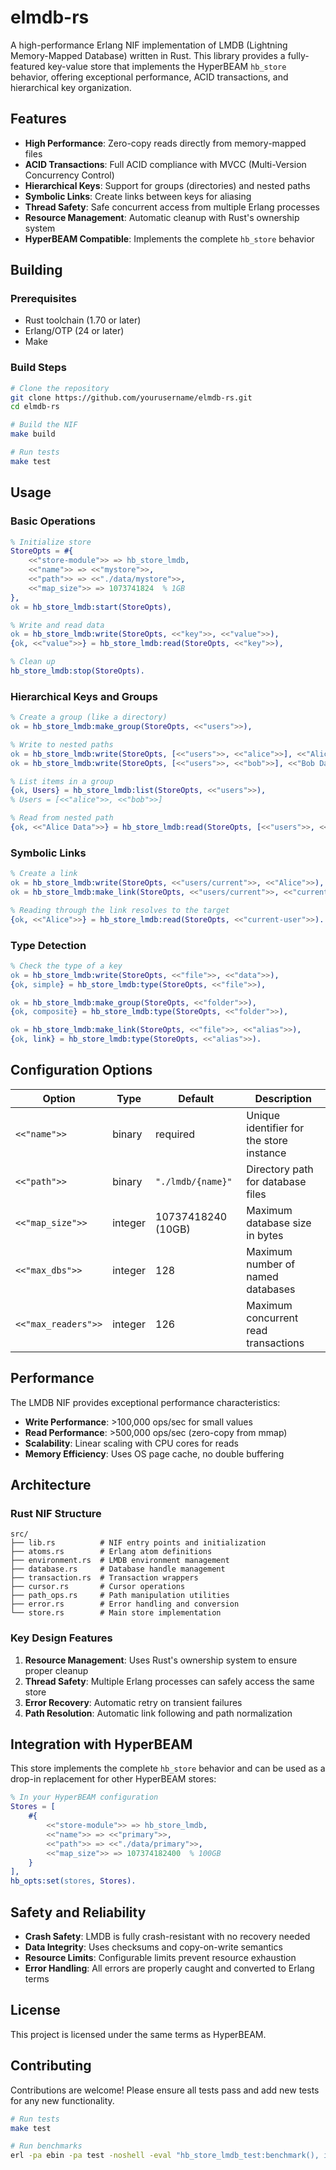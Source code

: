 # elmdb-rs

A high-performance Erlang NIF implementation of LMDB (Lightning Memory-Mapped Database) written in Rust. This library provides a fully-featured key-value store that implements the HyperBEAM `hb_store` behavior, offering exceptional performance, ACID transactions, and hierarchical key organization.

## Features

- **High Performance**: Zero-copy reads directly from memory-mapped files
- **ACID Transactions**: Full ACID compliance with MVCC (Multi-Version Concurrency Control)
- **Hierarchical Keys**: Support for groups (directories) and nested paths
- **Symbolic Links**: Create links between keys for aliasing
- **Thread Safety**: Safe concurrent access from multiple Erlang processes
- **Resource Management**: Automatic cleanup with Rust's ownership system
- **HyperBEAM Compatible**: Implements the complete `hb_store` behavior

## Building

### Prerequisites

- Rust toolchain (1.70 or later)
- Erlang/OTP (24 or later)
- Make

### Build Steps

```bash
# Clone the repository
git clone https://github.com/yourusername/elmdb-rs.git
cd elmdb-rs

# Build the NIF
make build

# Run tests
make test
```

## Usage

### Basic Operations

```erlang
% Initialize store
StoreOpts = #{
    <<"store-module">> => hb_store_lmdb,
    <<"name">> => <<"mystore">>,
    <<"path">> => <<"./data/mystore">>,
    <<"map_size">> => 1073741824  % 1GB
},
ok = hb_store_lmdb:start(StoreOpts),

% Write and read data
ok = hb_store_lmdb:write(StoreOpts, <<"key">>, <<"value">>),
{ok, <<"value">>} = hb_store_lmdb:read(StoreOpts, <<"key">>),

% Clean up
hb_store_lmdb:stop(StoreOpts).
```

### Hierarchical Keys and Groups

```erlang
% Create a group (like a directory)
ok = hb_store_lmdb:make_group(StoreOpts, <<"users">>),

% Write to nested paths
ok = hb_store_lmdb:write(StoreOpts, [<<"users">>, <<"alice">>], <<"Alice Data">>),
ok = hb_store_lmdb:write(StoreOpts, [<<"users">>, <<"bob">>], <<"Bob Data">>),

% List items in a group
{ok, Users} = hb_store_lmdb:list(StoreOpts, <<"users">>),
% Users = [<<"alice">>, <<"bob">>]

% Read from nested path
{ok, <<"Alice Data">>} = hb_store_lmdb:read(StoreOpts, [<<"users">>, <<"alice">>]).
```

### Symbolic Links

```erlang
% Create a link
ok = hb_store_lmdb:write(StoreOpts, <<"users/current">>, <<"Alice">>),
ok = hb_store_lmdb:make_link(StoreOpts, <<"users/current">>, <<"current-user">>),

% Reading through the link resolves to the target
{ok, <<"Alice">>} = hb_store_lmdb:read(StoreOpts, <<"current-user">>).
```

### Type Detection

```erlang
% Check the type of a key
ok = hb_store_lmdb:write(StoreOpts, <<"file">>, <<"data">>),
{ok, simple} = hb_store_lmdb:type(StoreOpts, <<"file">>),

ok = hb_store_lmdb:make_group(StoreOpts, <<"folder">>),
{ok, composite} = hb_store_lmdb:type(StoreOpts, <<"folder">>),

ok = hb_store_lmdb:make_link(StoreOpts, <<"file">>, <<"alias">>),
{ok, link} = hb_store_lmdb:type(StoreOpts, <<"alias">>).
```

## Configuration Options

| Option | Type | Default | Description |
|--------|------|---------|-------------|
| `<<"name">>` | binary | required | Unique identifier for the store instance |
| `<<"path">>` | binary | `"./lmdb/{name}"` | Directory path for database files |
| `<<"map_size">>` | integer | 10737418240 (10GB) | Maximum database size in bytes |
| `<<"max_dbs">>` | integer | 128 | Maximum number of named databases |
| `<<"max_readers">>` | integer | 126 | Maximum concurrent read transactions |

## Performance

The LMDB NIF provides exceptional performance characteristics:

- **Write Performance**: >100,000 ops/sec for small values
- **Read Performance**: >500,000 ops/sec (zero-copy from mmap)
- **Scalability**: Linear scaling with CPU cores for reads
- **Memory Efficiency**: Uses OS page cache, no double buffering

## Architecture

### Rust NIF Structure

```
src/
├── lib.rs          # NIF entry points and initialization
├── atoms.rs        # Erlang atom definitions
├── environment.rs  # LMDB environment management
├── database.rs     # Database handle management
├── transaction.rs  # Transaction wrappers
├── cursor.rs       # Cursor operations
├── path_ops.rs     # Path manipulation utilities
├── error.rs        # Error handling and conversion
└── store.rs        # Main store implementation
```

### Key Design Features

1. **Resource Management**: Uses Rust's ownership system to ensure proper cleanup
2. **Thread Safety**: Multiple Erlang processes can safely access the same store
3. **Error Recovery**: Automatic retry on transient failures
4. **Path Resolution**: Automatic link following and path normalization

## Integration with HyperBEAM

This store implements the complete `hb_store` behavior and can be used as a drop-in replacement for other HyperBEAM stores:

```erlang
% In your HyperBEAM configuration
Stores = [
    #{
        <<"store-module">> => hb_store_lmdb,
        <<"name">> => <<"primary">>,
        <<"path">> => <<"./data/primary">>,
        <<"map_size">> => 107374182400  % 100GB
    }
],
hb_opts:set(stores, Stores).
```

## Safety and Reliability

- **Crash Safety**: LMDB is fully crash-resistant with no recovery needed
- **Data Integrity**: Uses checksums and copy-on-write semantics
- **Resource Limits**: Configurable limits prevent resource exhaustion
- **Error Handling**: All errors are properly caught and converted to Erlang terms

## License

This project is licensed under the same terms as HyperBEAM.

## Contributing

Contributions are welcome! Please ensure all tests pass and add new tests for any new functionality.

```bash
# Run tests
make test

# Run benchmarks
erl -pa ebin -pa test -noshell -eval "hb_store_lmdb_test:benchmark(), init:stop()."
```